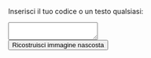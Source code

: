 <html>
<body>

Inserisci il tuo codice o un testo qualsiasi:
<br>
<textarea></textarea>
<br>
<button onclick="myFunction()">Ricostruisci immagine nascosta</button>
<p id="demo"></p>

<script>
function myFunction() {
  document.getElementById("demo").innerHTML = "<img src=\"butterfly-142506_1280.jpg\">";
}
</script>

</body>
</html>
